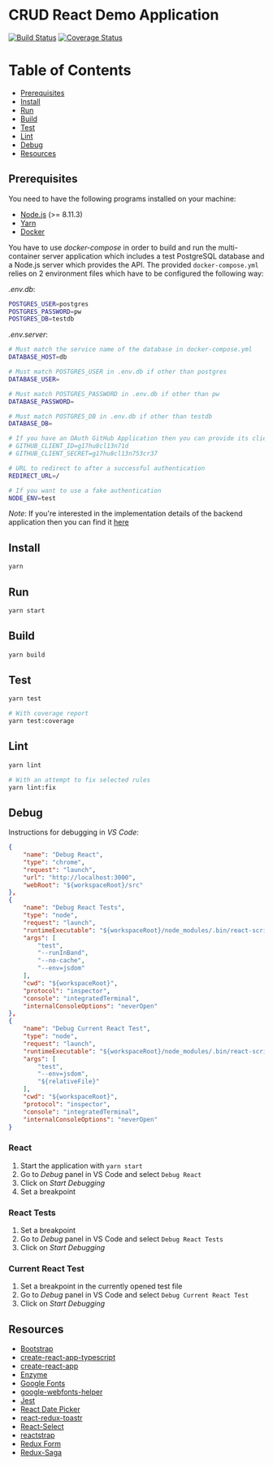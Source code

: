 # CRUD React Demo Application

[![Build Status](https://travis-ci.org/SuNR0N/crud-react-demo-app.svg?branch=master)](https://travis-ci.org/SuNR0N/crud-react-demo-app)
[![Coverage Status](https://coveralls.io/repos/github/SuNR0N/crud-react-demo-app/badge.svg?branch=master)](https://coveralls.io/github/SuNR0N/crud-react-demo-app?branch=master)

Table of Contents
=================

* [Prerequisites](#prerequisites)
* [Install](#install)
* [Run](#run)
* [Build](#build)
* [Test](#test)
* [Lint](#lint)
* [Debug](#debug)
* [Resources](#resources)

## Prerequisites

You need to have the following programs installed on your machine:
- [Node.js](https://nodejs.org/) (>= 8.11.3)
- [Yarn](https://yarnpkg.com/)
- [Docker](https://www.docker.com/)

You have to use _docker-compose_ in order to build and run the multi-container server application which includes a test PostgreSQL database and a Node.js server which provides the API. The provided `docker-compose.yml` relies on 2 environment files which have to be configured the following way:

_.env.db_:
```sh
POSTGRES_USER=postgres
POSTGRES_PASSWORD=pw
POSTGRES_DB=testdb
```

_.env.server_:
```sh
# Must match the service name of the database in docker-compose.yml
DATABASE_HOST=db

# Must match POSTGRES_USER in .env.db if other than postgres
DATABASE_USER=

# Must match POSTGRES_PASSWORD in .env.db if other than pw
DATABASE_PASSWORD=

# Must match POSTGRES_DB in .env.db if other than testdb
DATABASE_DB=

# If you have an OAuth GitHub Application then you can provide its client id and secret. The callback URL of your app must be set to: http://localhost:3000/api/v1/auth/github/callback
# GITHUB_CLIENT_ID=g17hu8cl13n71d
# GITHUB_CLIENT_SECRET=g17hu8cl13n753cr37

# URL to redirect to after a successful authentication
REDIRECT_URL=/

# If you want to use a fake authentication
NODE_ENV=test
```

_Note_: If you're interested in the implementation details of the backend application then you can find it [here](https://github.com/SuNR0N/crud-server-demo-app)

## Install

```sh
yarn
```

## Run

```sh
yarn start
```

## Build

```sh
yarn build
```

## Test

```sh
yarn test

# With coverage report
yarn test:coverage
```

## Lint

```sh
yarn lint

# With an attempt to fix selected rules
yarn lint:fix
```

## Debug

Instructions for debugging in _VS Code_:

```json
{
    "name": "Debug React",
    "type": "chrome",
    "request": "launch",
    "url": "http://localhost:3000",
    "webRoot": "${workspaceRoot}/src"
},
{
    "name": "Debug React Tests",
    "type": "node",
    "request": "launch",
    "runtimeExecutable": "${workspaceRoot}/node_modules/.bin/react-scripts-ts",
    "args": [
        "test",
        "--runInBand",
        "--no-cache",
        "--env=jsdom"
    ],
    "cwd": "${workspaceRoot}",
    "protocol": "inspector",
    "console": "integratedTerminal",
    "internalConsoleOptions": "neverOpen"
},
{
    "name": "Debug Current React Test",
    "type": "node",
    "request": "launch",
    "runtimeExecutable": "${workspaceRoot}/node_modules/.bin/react-scripts-ts",
    "args": [
        "test",
        "--env=jsdom",
        "${relativeFile}"
    ],
    "cwd": "${workspaceRoot}",
    "protocol": "inspector",
    "console": "integratedTerminal",
    "internalConsoleOptions": "neverOpen"
}
```

### React

1. Start the application with `yarn start`
2. Go to _Debug_ panel in VS Code and select `Debug React`
3. Click on _Start Debugging_
4. Set a breakpoint

### React Tests

1. Set a breakpoint
2. Go to _Debug_ panel in VS Code and select `Debug React Tests`
3. Click on _Start Debugging_

### Current React Test

1. Set a breakpoint in the currently opened test file
2. Go to _Debug_ panel in VS Code and select `Debug Current React Test`
3. Click on _Start Debugging_

## Resources

- [Bootstrap](https://getbootstrap.com/docs/4.1/getting-started/introduction/)
- [create-react-app-typescript](https://github.com/wmonk/create-react-app-typescript)
- [create-react-app](https://github.com/facebook/create-react-app/blob/master/packages/react-scripts/template/README.md)
- [Enzyme](http://airbnb.io/enzyme/)
- [Google Fonts](https://fonts.google.com/)
- [google-webfonts-helper](https://google-webfonts-helper.herokuapp.com/fonts)
- [Jest](https://jestjs.io/docs/en/api)
- [React Date Picker](https://github.com/Hacker0x01/react-datepicker)
- [react-redux-toastr](https://github.com/diegoddox/react-redux-toastr)
- [React-Select](https://github.com/JedWatson/react-select)
- [reactstrap](https://reactstrap.github.io/)
- [Redux Form](https://redux-form.com/)
- [Redux-Saga](https://github.com/redux-saga/redux-saga)